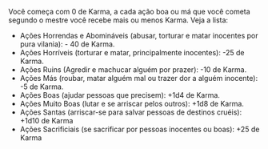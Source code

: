 Você começa com 0 de Karma, a cada ação boa ou má que você cometa segundo o mestre você recebe mais ou menos Karma. Veja a lista:

- Ações Horrendas e Abomináveis (abusar, torturar e matar inocentes por pura vilania): - 40 de Karma.
- Ações Horríveis (torturar e matar, principalmente inocentes): -25 de Karma.
- Ações Ruins (Agredir e machucar alguém por prazer): -10 de Karma.
- Ações Más (roubar, matar alguém mal ou trazer dor a alguém inocente): -5 de Karma.
- Ações Boas (ajudar pessoas que precisem): +1d4 de Karma.
- Ações Muito Boas (lutar e se arriscar pelos outros): +1d8 de Karma.
- Ações Santas (arriscar-se para salvar pessoas de destinos cruéis): +1d10 de Karma
- Ações Sacrificiais (se sacrificar por pessoas inocentes ou boas): +25 de Karma